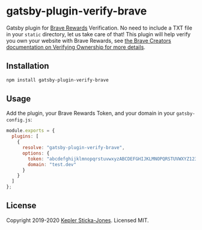 # gatsby-plugin-verify-brave

Gatsby plugin for [Brave Rewards](https://creators.brave.com/) Verification. No need to include a TXT file in your `static` directory, let us take care of that! This plugin will help verify you own your website with Brave Rewards, see [the Brave Creators documentation on Verifying Ownership for more details](https://support.brave.com/hc/en-us/articles/360018210951-How-do-I-verify-my-website-or-domain-with-Brave-Payments-Video-Tutorial-).

## Installation

```bash
npm install gatsby-plugin-verify-brave
```

## Usage

Add the plugin, your Brave Rewards Token, and your domain in your `gatsby-config.js`:

```js
module.exports = {
  plugins: [
    {
      resolve: "gatsby-plugin-verify-brave",
      options: {
        token: "abcdefghijklmnopqrstuvwxyzABCDEFGHIJKLMNOPQRSTUVWXYZ1234567890",
        domain: "test.dev"
      }
    }
  ]
};
```

## License

Copyright 2019-2020 [Kepler Sticka-Jones](https://keplersj.com/). Licensed MIT.
